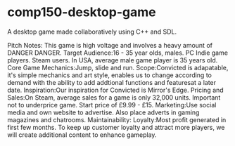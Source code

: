 # comp150-desktop-game
A desktop game made collaboratively using C++ and SDL.

Pitch Notes:
This game is high voltage and involves a heavy amount of DANGER DANGER.
Target Audience:16 - 35 year olds, males. PC Indie game players. Steam users. In USA, average male game player is 35 years old.
Core Game Mechanics:Jump, slide and run.
Scope:Convicted is adapatable, it's simple mechanics and art style, enables us to change according to demand with the ability to add addtional functions and featuresat a later date.
Inspiration:Our inspiration for Convicted is Mirror's Edge.
Pricing and Sales:On Steam, average sales for a game is only 32,000 units. Important not to underprice game. Start price of £9.99 - £15.
Marketing:Use social media and own website to advertise. Also place adverts in gaming magazines and chatrooms.
Maintainability:
Loyalty:Most profit generated in first few months. To keep up customer loyalty and attract more players, we will create additional content to enhance gameplay.
